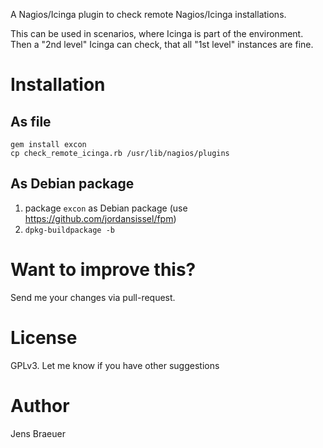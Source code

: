 A Nagios/Icinga plugin to check remote Nagios/Icinga installations.

This can be used in scenarios, where Icinga is part of the
environment. Then a "2nd level" Icinga can check, that all "1st level"
instances are fine.

# Installation

## As file

```
gem install excon
cp check_remote_icinga.rb /usr/lib/nagios/plugins
```

## As Debian package

1. package `excon` as Debian package (use https://github.com/jordansissel/fpm)
1. `dpkg-buildpackage -b`

# Want to improve this?

Send me your changes via pull-request.

# License

GPLv3. Let me know if you have other suggestions

# Author

Jens Braeuer